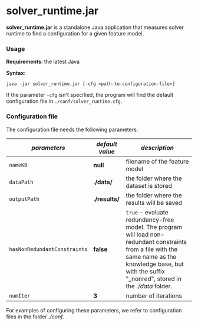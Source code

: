 # solver_runtime.jar

**solver_runtime.jar** is a standalone Java application that measures solver runtime to find a configuration for a given feature model.

### Usage

**Requirements**: the latest Java

**Syntax**:
```
java -jar solver_runtime.jar [-cfg <path-to-configuration-file>]
```

If the parameter `-cfg` isn't specified, the program will find the default configuration file in `./conf/solver_runtime.cfg`.

### Configuration file

The configuration file needs the following parameters:

| *parameters*                     | *default value* | *description*                                                                                                                                                                                                    |
|----------------------------------|-----------------|------------------------------------------------------------------------------------------------------------------------------------------------------------------------------------------------------------------|
| ```nameKB```                     | **null**        | filename of the feature model                                                                                                                                                                                    |
| ```dataPath```                   | **./data/**     | the folder where the dataset is stored                                                                                                                                                                           |
| ```outputPath```                 | **./results/**  | the folder where the results will be saved                                                                                                                                                                       |
| ```hasNonRedundantConstraints``` | **false**       | ```true``` - evaluate redundancy-free model. The program will load non-redundant constraints from a file with the same name as the knowledge base, but with the suffix "_nonred", stored in the *./data* folder. |
| ```numIter```                    | **3**           | number of iterations                                                                                                                                                                                             |

For examples of configuring these parameters, we refer to configuration files in the folder *./conf*.
